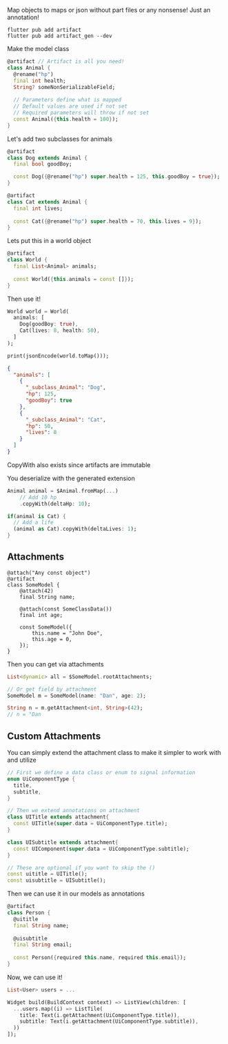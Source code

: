 Map objects to maps or json without part files or any nonsense! Just an annotation!
```
flutter pub add artifact
flutter pub add artifact_gen --dev
```

Make the model class
```dart
@artifact // Artifact is all you need!
class Animal {
  @rename("hp")
  final int health;
  String? someNonSerializableField;
  
  // Parameters define what is mapped
  // Default values are used if not set
  // Required parameters will throw if not set
  const Animal({this.health = 100});
}
```

Let's add two subclasses for animals
```dart
@artifact
class Dog extends Animal {
  final bool goodBoy;

  const Dog({@rename("hp") super.health = 125, this.goodBoy = true});
}
```

```dart
@artifact
class Cat extends Animal {
  final int lives;
  
  const Cat({@rename("hp") super.health = 70, this.lives = 9});
}
```

Lets put this in a world object

```dart
@artifact
class World {
  final List<Animal> animals;
  
  const World({this.animals = const []});
}
```

Then use it!

```dart
World world = World(
  animals: [
    Dog(goodBoy: true),
    Cat(lives: 8, health: 50),
  ]
);

print(jsonEncode(world.toMap()));
```

```json
{
  "animals": [
    {
      "_subclass_Animal": "Dog",
      "hp": 125,
      "goodBoy": true
    },
    {
      "_subclass_Animal": "Cat",
      "hp": 50,
      "lives": 8
    }
  ]
}
```

CopyWith also exists since artifacts are immutable

You deserialize with the generated extension
```dart
Animal animal = $Animal.fromMap(...)
    // Add 10 hp
    .copyWith(deltaHp: 10);

if(animal is Cat) {
  // Add a life
  (animal as Cat).copyWith(deltaLives: 1);
}
```

## Attachments

```class
@attach("Any const object")
@artifact
class SomeModel {
    @attach(42)
    final String name;
    
    @attach(const SomeClassData())
    final int age;
    
    const SomeModel({
        this.name = "John Doe",
        this.age = 0,
    });
}
```

Then you can get via attachments
```dart
List<dynamic> all = $SomeModel.rootAttachments;

// Or get field by attachment
SomeModel m = SomeModel(name: "Dan", age: 2);

String n = m.getAttachment<int, String>(42);
// n = "Dan
```

## Custom Attachments
You can simply extend the attachment class to make it simpler to work with and utilize

```dart
// First we define a data class or enum to signal information
enum UiComponentType {
  title,
  subtitle,
}

// Then we extend annotations on attachment
class UITitle extends attachment{
  const UITitle(super.data = UiComponentType.title);
}

class UISubtitle extends attachment{
  const UIComponent(super.data = UiComponentType.subtitle);
}

// These are optional if you want to skip the ()
const uititle = UITitle();
const uisubtitle = UISubtitle();
```

Then we can use it in our models as annotations

```dart
@artifact
class Person {
  @uititle
  final String name;
  
  @uisubtitle
  final String email;
  
  const Person({required this.name, required this.email});
}
```

Now, we can use it!

```dart
List<User> users = ...

Widget build(BuildContext context) => ListView(children: [
  ...users.map((i) => ListTile(
    title: Text(i.getAttachment(UiComponentType.title)),
    subtitle: Text(i.getAttachment(UiComponentType.subtitle)),
  ))
]);
```